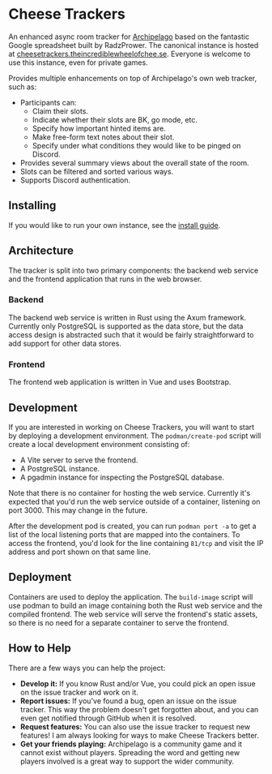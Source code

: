# Cheese Trackers

An enhanced async room tracker for [Archipelago](https://archipelago.gg) based
on the fantastic Google spreadsheet built by RadzPrower.  The canonical instance
is hosted at
[cheesetrackers.theincrediblewheelofchee.se](https://cheesetrackers.theincrediblewheelofchee.se/).
Everyone is welcome to use this instance, even for private games.

Provides multiple enhancements on top of Archipelago's own web tracker, such as:

* Participants can:
    * Claim their slots.
    * Indicate whether their slots are BK, go mode, etc.
    * Specify how important hinted items are.
    * Make free-form text notes about their slot.
    * Specify under what conditions they would like to be pinged on Discord.
* Provides several summary views about the overall state of the room.
* Slots can be filtered and sorted various ways.
* Supports Discord authentication.

## Installing

If you would like to run your own instance, see the [install guide](INSTALL.md).

## Architecture

The tracker is split into two primary components: the backend web service and
the frontend application that runs in the web browser.

### Backend

The backend web service is written in Rust using the Axum framework.  Currently
only PostgreSQL is supported as the data store, but the data access design is
abstracted such that it would be fairly straightforward to add support for other
data stores.

### Frontend

The frontend web application is written in Vue and uses Bootstrap.

## Development

If you are interested in working on Cheese Trackers, you will want to start by
deploying a development environment.  The `podman/create-pod` script will create
a local development environment consisting of:

* A Vite server to serve the frontend.
* A PostgreSQL instance.
* A pgadmin instance for inspecting the PostgreSQL database.

Note that there is no container for hosting the web service.  Currently it's
expected that you'd run the web service outside of a container, listening on
port 3000.  This may change in the future.

After the development pod is created, you can run `podman port -a` to get a list
of the local listening ports that are mapped into the containers.  To access the
frontend, you'd look for the line containing `81/tcp` and visit the IP address
and port shown on that same line.

## Deployment

Containers are used to deploy the application.  The `build-image` script will
use podman to build an image containing both the Rust web service and the
compiled frontend.  The web service will serve the frontend's static assets, so
there is no need for a separate container to serve the frontend.

## How to Help

There are a few ways you can help the project:

* **Develop it:** If you know Rust and/or Vue, you could pick an open issue on
  the issue tracker and work on it.
* **Report issues:** If you've found a bug, open an issue on the issue tracker.
  This way the problem doesn't get forgotten about, and you can even get
  notified through GitHub when it is resolved.
* **Request features:** You can also use the issue tracker to request new
  features! I am always looking for ways to make Cheese Trackers better.
* **Get your friends playing:** Archipelago is a community game and it cannot
  exist without players.  Spreading the word and getting new players involved is
  a great way to support the wider community.